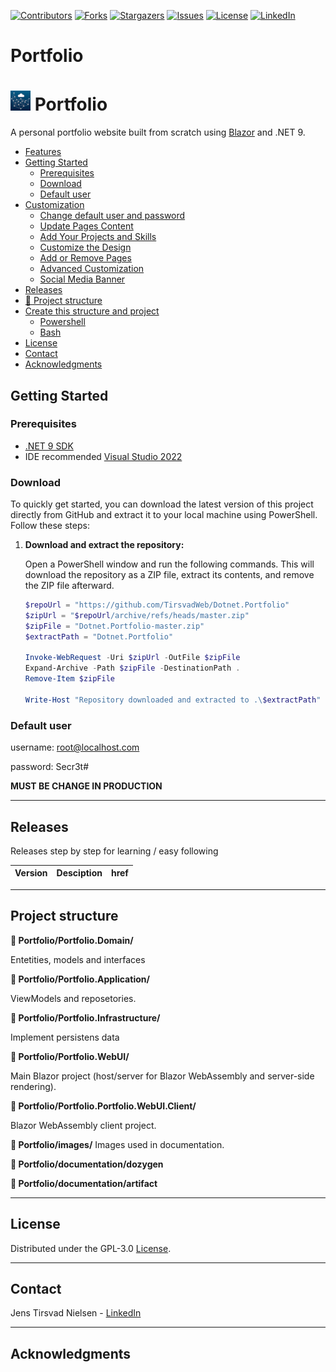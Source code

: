 ﻿[![Contributors][contributors-shield]][contributors-url]
[![Forks][forks-shield]][forks-url]
[![Stargazers][stars-shield]][stars-url]
[![Issues][issues-shield]][issues-url]
[![License][license-shield]][license-url]
[![LinkedIn][linkedin-shield]][linkedin-url]

# Portfolio

# ![Logo][logo] Portfolio

A personal portfolio website built from scratch using [Blazor](https://dotnet.microsoft.com/apps/aspnet/web-apps/blazor) and .NET 9.

- [Features](#features)
- [Getting Started](#getting-started)
  - [Prerequisites](#prerequisites)
  - [Download](#download)
  - [Default user](#default-user)
- [Customization](#customization)
  - [Change default user and password](#change-default-user-and-password)
  - [Update Pages Content](#update-pages-content)
  - [Add Your Projects and Skills](#add-your-projects-and-skills)
  - [Customize the Design](#customize-the-design)
  - [Add or Remove Pages](#add-or-remove-pages)
  - [Advanced Customization](#advanced-customization)
  - [Social Media Banner](#social-media-banner)
- [Releases](#releases)
- [📂 Project structure](#project-structure)
- [Create this structure and project](#create-this-structure-and-project)
  - [Powershell](#powershell)
  - [Bash](#bash)
- [License](#license)
- [Contact](#contact)
- [Acknowledgments](#acknowledgments)

## Getting Started

### Prerequisites

- [.NET 9 SDK](https://dotnet.microsoft.com/download/dotnet/9.0)
- IDE recommended [Visual Studio 2022](https://visualstudio.microsoft.com/vs/)

### Download

To quickly get started, you can download the latest version of this project directly from GitHub and extract it to your local machine using PowerShell.
Follow these steps:

1. **Download and extract the repository:**

    Open a PowerShell window and run the following commands.
    This will download the repository as a ZIP file, extract its contents, and remove the ZIP file afterward.

    ```powershell
    $repoUrl = "https://github.com/TirsvadWeb/Dotnet.Portfolio"
    $zipUrl = "$repoUrl/archive/refs/heads/master.zip"
    $zipFile = "Dotnet.Portfolio-master.zip"
    $extractPath = "Dotnet.Portfolio"

    Invoke-WebRequest -Uri $zipUrl -OutFile $zipFile
    Expand-Archive -Path $zipFile -DestinationPath .
    Remove-Item $zipFile

    Write-Host "Repository downloaded and extracted to .\$extractPath"
    ```

### Default user

username: root@localhost.com

password: Secr3t#

**MUST BE CHANGE IN PRODUCTION**

---

## Releases
Releases step by step for learning / easy following

| Version | Desciption | href |
|---------|------------|------|

---

## Project structure

**📂 Portfolio/Portfolio.Domain/**

Entetities, models and interfaces

**📂 Portfolio/Portfolio.Application/**

ViewModels and reposetories.

**📂 Portfolio/Portfolio.Infrastructure/**

Implement persistens data

**📂 Portfolio/Portfolio.WebUI/**

Main Blazor project (host/server for Blazor WebAssembly and server-side rendering).

**📂 Portfolio/Portfolio.Portfolio.WebUI.Client/**

Blazor WebAssembly client project.

**📂 Portfolio/images/**
Images used in documentation.

**📂 Portfolio/documentation/dozygen**

**📂 Portfolio/documentation/artifact**

---

## License

Distributed under the GPL-3.0 [License][license-url].

---

## Contact

Jens Tirsvad Nielsen - [LinkedIn][linkedin-url]

---

## Acknowledgments

<!-- MARKDOWN LINKS & IMAGES -->
[contributors-shield]: https://img.shields.io/github/contributors/TirsvadWeb/Dotnet.Portfolio?style=for-the-badge
[contributors-url]: https://github.com/TirsvadWeb/Dotnet.Portfolio/graphs/contributors
[forks-shield]: https://img.shields.io/github/forks/TirsvadWeb/Dotnet.Portfolio?style=for-the-badge
[forks-url]: https://github.com/TirsvadWeb/Dotnet.Portfolio/network/members
[stars-shield]: https://img.shields.io/github/stars/TirsvadWeb/Dotnet.Portfolio?style=for-the-badge
[stars-url]: https://github.com/TirsvadWeb/Dotnet.Portfolio/stargazers
[issues-shield]: https://img.shields.io/github/issues/TirsvadWeb/Dotnet.Portfolio?style=for-the-badge
[issues-url]: https://github.com/TirsvadWeb/Dotnet.Portfolio/issues
[license-shield]: https://img.shields.io/github/license/TirsvadWeb/Dotnet.Portfolio?style=for-the-badge
[license-url]: https://github.com/TirsvadWeb/Dotnet.Portfolio/blob/master/LICENSE.txt
[linkedin-shield]: https://img.shields.io/badge/-LinkedIn-black.svg?style=for-the-badge&logo=linkedin&colorB=555
[linkedin-url]: https://www.linkedin.com/in/jens-tirsvad-nielsen-13b795b9/
[githubIssue-url]: https://github.com/TirsvadWeb/Dotnet.Portfolio/issues/
[repos-size-shield]: https://img.shields.io/github/repo-size/TirsvadWeb/Dotnet.Portfolio?style=for-the-badg

[logo]: https://raw.githubusercontent.com/TirsvadWeb/Dotnet.Portfolio/master/images/logo/32x32/logo.png